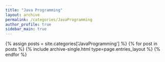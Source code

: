 ```yaml
---
title: "Java Programming"
layout: archive
permalink: /categories/JavaProgramming
author_profile: true
sidebar_main: true
---
```


{% assign posts = site.categories['JavaProgramming'] %}
{% for post in posts %} {% include archive-single.html type=page.entries_layout %} {% endfor %}